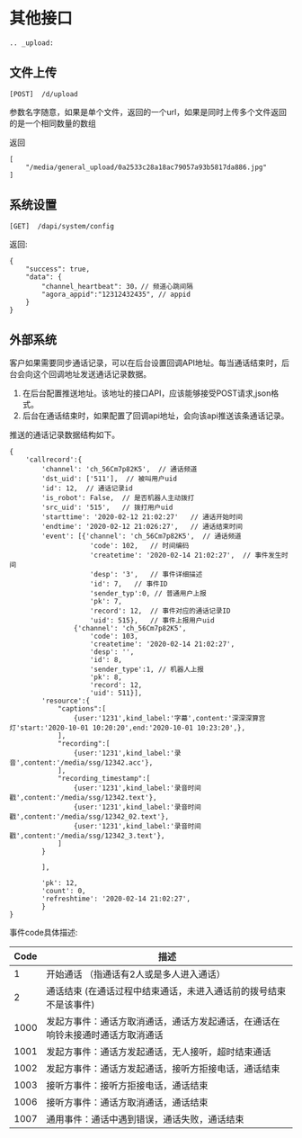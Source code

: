 # 其他接口


```eval_rst
.. _upload:
```
## 文件上传

```
[POST]  /d/upload
```
参数名字随意，如果是单个文件，返回的一个url，如果是同时上传多个文件返回的是一个相同数量的数组

返回
```
[
    "/media/general_upload/0a2533c28a18ac79057a93b5817da886.jpg"
]
```

## 系统设置

```
[GET]  /dapi/system/config
```

返回:

```
{
    "success": true,
    "data": {
        "channel_heartbeat": 30，// 频道心跳间隔
        "agora_appid":"12312432435", // appid
    }
}
```

## 外部系统

客户如果需要同步通话记录，可以在后台设置回调API地址。每当通话结束时，后台会向这个回调地址发送通话记录数据。

1. 在后台配置推送地址。该地址的接口API，应该能够接受POST请求,json格式。
2. 后台在通话结束时，如果配置了回调api地址，会向该api推送该条通话记录。

推送的通话记录数据结构如下。

```
{
    'callrecord':{
        'channel': 'ch_56Cm7p82K5',  // 通话频道
        'dst_uid': ['511'],  // 被叫用户uid
        'id': 12,  // 通话记录id
        'is_robot': False,  // 是否机器人主动拨打
        'src_uid': '515',   // 拨打用户uid
        'starttime': '2020-02-12 21:02:27'   // 通话开始时间
        'endtime': '2020-02-12 21:026:27',   // 通话结束时间
        'event': [{'channel': 'ch_56Cm7p82K5',  // 通话频道
                    'code': 102,   // 时间编码
                    'createtime': '2020-02-14 21:02:27',  // 事件发生时间
                    'desp': '3',   // 事件详细描述
                    'id': 7,   // 事件ID
                    'sender_typ':0, // 普通用户上报
                    'pk': 7,
                    'record': 12,  // 事件对应的通话记录ID
                    'uid': 515},   // 事件上报用户uid
                {'channel': 'ch_56Cm7p82K5',
                    'code': 103,
                    'createtime': '2020-02-14 21:02:27',
                    'desp': '',
                    'id': 8,
                    'sender_type':1, // 机器人上报
                    'pk': 8,
                    'record': 12,
                    'uid': 511}],
        'resource':{
            "captions":[
                {user:'1231',kind_label:'字幕',content:'深深深算宫灯'start:'2020-10-01 10:20:20',end:'2020-10-01 10:23:20',},
            ],
            "recording":[
                {user:'1231',kind_label:'录音',content:'/media/ssg/12342.acc'},
            ],
            "recording_timestamp":[
                {user:'1231',kind_label:'录音时间戳',content:'/media/ssg/12342.text'},
                {user:'1231',kind_label:'录音时间戳',content:'/media/ssg/12342_02.text'},
                {user:'1231',kind_label:'录音时间戳',content:'/media/ssg/12342_3.text'},
            ]
        }
            
        ],

        'pk': 12,
        'count': 0,  
        'refreshtime': '2020-02-14 21:02:27',
        }
}
```

事件code具体描述:

| Code | 描述 |
|------|------|
| 1   |  开始通话 （指通话有2人或是多人进入通话）|
| 2   | 通话结束 (在通话过程中结束通话，未进入通话前的拨号结束不是该事件) |
| 1000 | 发起方事件：通话方取消通话，通话方发起通话，在通话在响铃未接通时通话方取消通话 |
| 1001  | 发起方事件：通话方发起通话，无人接听，超时结束通话 |
| 1002  | 发起方事件：通话方发起通话，接听方拒接电话，通话结束 |
| 1003 | 接听方事件：接听方拒接电话，通话结束 |
| 1006 | 接听方事件：通话方取消通话，通话结束 |
| 1007 | 通用事件：通话中遇到错误，通话失败，通话结束 |